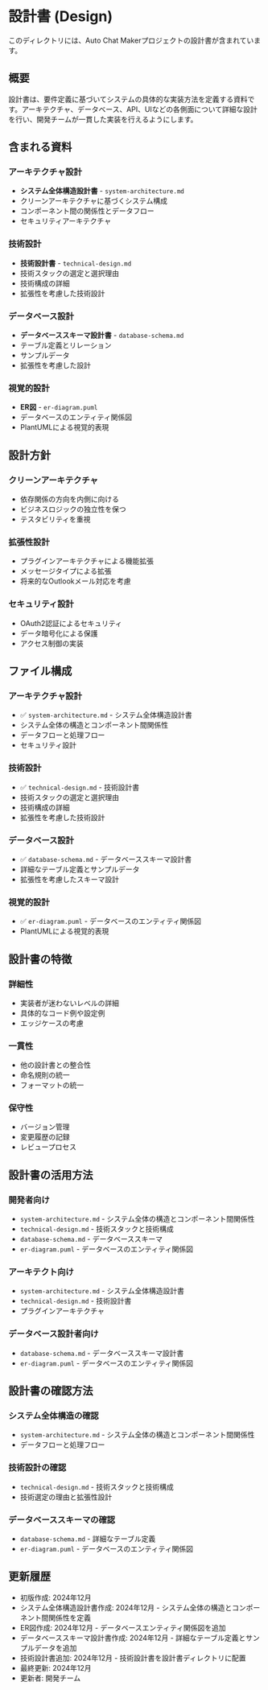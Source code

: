 # 設計書 (Design)

このディレクトリには、Auto Chat Makerプロジェクトの設計書が含まれています。

## 概要

設計書は、要件定義に基づいてシステムの具体的な実装方法を定義する資料です。アーキテクチャ、データベース、API、UIなどの各側面について詳細な設計を行い、開発チームが一貫した実装を行えるようにします。

## 含まれる資料

### アーキテクチャ設計
- **システム全体構造設計書** - `system-architecture.md`
- クリーンアーキテクチャに基づくシステム構成
- コンポーネント間の関係性とデータフロー
- セキュリティアーキテクチャ

### 技術設計
- **技術設計書** - `technical-design.md`
- 技術スタックの選定と選択理由
- 技術構成の詳細
- 拡張性を考慮した技術設計

### データベース設計
- **データベーススキーマ設計書** - `database-schema.md`
- テーブル定義とリレーション
- サンプルデータ
- 拡張性を考慮した設計

### 視覚的設計
- **ER図** - `er-diagram.puml`
- データベースのエンティティ関係図
- PlantUMLによる視覚的表現

## 設計方針

### クリーンアーキテクチャ
- 依存関係の方向を内側に向ける
- ビジネスロジックの独立性を保つ
- テスタビリティを重視

### 拡張性設計
- プラグインアーキテクチャによる機能拡張
- メッセージタイプによる拡張
- 将来的なOutlookメール対応を考慮

### セキュリティ設計
- OAuth2認証によるセキュリティ
- データ暗号化による保護
- アクセス制御の実装

## ファイル構成

### アーキテクチャ設計
- ✅ `system-architecture.md` - システム全体構造設計書
- システム全体の構造とコンポーネント間関係性
- データフローと処理フロー
- セキュリティ設計

### 技術設計
- ✅ `technical-design.md` - 技術設計書
- 技術スタックの選定と選択理由
- 技術構成の詳細
- 拡張性を考慮した技術設計

### データベース設計
- ✅ `database-schema.md` - データベーススキーマ設計書
- 詳細なテーブル定義とサンプルデータ
- 拡張性を考慮したスキーマ設計

### 視覚的設計
- ✅ `er-diagram.puml` - データベースのエンティティ関係図
- PlantUMLによる視覚的表現

## 設計書の特徴

### 詳細性
- 実装者が迷わないレベルの詳細
- 具体的なコード例や設定例
- エッジケースの考慮

### 一貫性
- 他の設計書との整合性
- 命名規則の統一
- フォーマットの統一

### 保守性
- バージョン管理
- 変更履歴の記録
- レビュープロセス

## 設計書の活用方法

### 開発者向け
- `system-architecture.md` - システム全体の構造とコンポーネント間関係性
- `technical-design.md` - 技術スタックと技術構成
- `database-schema.md` - データベーススキーマ
- `er-diagram.puml` - データベースのエンティティ関係図

### アーキテクト向け
- `system-architecture.md` - システム全体構造設計書
- `technical-design.md` - 技術設計書
- プラグインアーキテクチャ

### データベース設計者向け
- `database-schema.md` - データベーススキーマ設計書
- `er-diagram.puml` - データベースのエンティティ関係図

## 設計書の確認方法

### システム全体構造の確認
- `system-architecture.md` - システム全体の構造とコンポーネント間関係性
- データフローと処理フロー

### 技術設計の確認
- `technical-design.md` - 技術スタックと技術構成
- 技術選定の理由と拡張性設計

### データベーススキーマの確認
- `database-schema.md` - 詳細なテーブル定義
- `er-diagram.puml` - データベースのエンティティ関係図

## 更新履歴

- 初版作成: 2024年12月
- システム全体構造設計書作成: 2024年12月 - システム全体の構造とコンポーネント間関係性を定義
- ER図作成: 2024年12月 - データベースエンティティ関係図を追加
- データベーススキーマ設計書作成: 2024年12月 - 詳細なテーブル定義とサンプルデータを追加
- 技術設計書追加: 2024年12月 - 技術設計書を設計書ディレクトリに配置
- 最終更新: 2024年12月
- 更新者: 開発チーム
